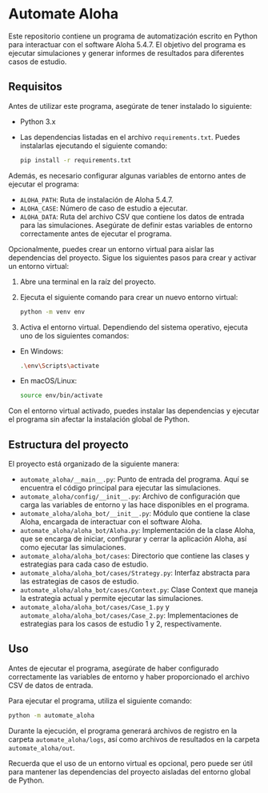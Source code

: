 # Automate Aloha

Este repositorio contiene un programa de automatización escrito en Python para interactuar con el software Aloha 5.4.7. El objetivo del programa es ejecutar simulaciones y generar informes de resultados para diferentes casos de estudio.

## Requisitos

Antes de utilizar este programa, asegúrate de tener instalado lo siguiente:

- Python 3.x
- Las dependencias listadas en el archivo `requirements.txt`. Puedes instalarlas ejecutando el siguiente comando:

  ```bash
  pip install -r requirements.txt
  ```

Además, es necesario configurar algunas variables de entorno antes de ejecutar el programa:

- `ALOHA_PATH`: Ruta de instalación de Aloha 5.4.7.
- `ALOHA_CASE`: Número de caso de estudio a ejecutar.
- `ALOHA_DATA`: Ruta del archivo CSV que contiene los datos de entrada para las simulaciones.
Asegúrate de definir estas variables de entorno correctamente antes de ejecutar el programa.

Opcionalmente, puedes crear un entorno virtual para aislar las dependencias del proyecto. Sigue los siguientes pasos para crear y activar un entorno virtual:

1. Abre una terminal en la raíz del proyecto.

2. Ejecuta el siguiente comando para crear un nuevo entorno virtual:

    ```bash
    python -m venv env
    ```

3. Activa el entorno virtual. Dependiendo del sistema operativo, ejecuta uno de los siguientes comandos:

- En Windows:

  ```bash
  .\env\Scripts\activate
  ```

- En macOS/Linux:

  ```bash
  source env/bin/activate
  ```

Con el entorno virtual activado, puedes instalar las dependencias y ejecutar el programa sin afectar la instalación global de Python.

## Estructura del proyecto

El proyecto está organizado de la siguiente manera:

- `automate_aloha/__main__.py`: Punto de entrada del programa. Aquí se encuentra el código principal para ejecutar las simulaciones.
- `automate_aloha/config/__init__.py`: Archivo de configuración que carga las variables de entorno y las hace disponibles en el programa.
- `automate_aloha/aloha_bot/__init__.py`: Módulo que contiene la clase Aloha, encargada de interactuar con el software Aloha.
- `automate_aloha/aloha_bot/Aloha.py`: Implementación de la clase Aloha, que se encarga de iniciar, configurar y cerrar la aplicación Aloha, así como ejecutar las simulaciones.
- `automate_aloha/aloha_bot/cases`: Directorio que contiene las clases y estrategias para cada caso de estudio.
- `automate_aloha/aloha_bot/cases/Strategy.py`: Interfaz abstracta para las estrategias de casos de estudio.
- `automate_aloha/aloha_bot/cases/Context.py`: Clase Context que maneja la estrategia actual y permite ejecutar las simulaciones.
- `automate_aloha/aloha_bot/cases/Case_1.py` y `automate_aloha/aloha_bot/cases/Case_2.py`: Implementaciones de estrategias para los casos de estudio 1 y 2, respectivamente.

## Uso

Antes de ejecutar el programa, asegúrate de haber configurado correctamente las variables de entorno y haber proporcionado el archivo CSV de datos de entrada.

Para ejecutar el programa, utiliza el siguiente comando:

```bash
python -m automate_aloha
```

Durante la ejecución, el programa generará archivos de registro en la carpeta `automate_aloha/logs`, así como archivos de resultados en la carpeta `automate_aloha/out`.

Recuerda que el uso de un entorno virtual es opcional, pero puede ser útil para mantener las dependencias del proyecto aisladas del entorno global de Python.
